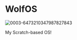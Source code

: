 # WolfOS
![0003-6473210347987827843](https://github.com/wolfieboy09/WolfOS/assets/105564186/d5b56e97-0c14-46ca-b3cd-787d0653b1a0)

My Scratch-based OS!
